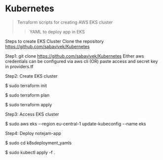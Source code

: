 # Kubernetes
> Terraform scripts for creating AWS EKS cluster
>> YAML to deploy app in EKS


Steps to create EKS Cluster
Clone the repository https://github.com/sabavivek/Kubernetes

Step1: git clone https://github.com/sabavivek/Kubernetes
Either aws credentials can be configured via aws cli (OR) paste access and secret key in providers.tf

Step2: Create EKS cluster


$ sudo terraform init


$ sudo terraform plan


$ sudo terraform apply

Step3: Access EKS cluster


$ sudo aws eks --region eu-central-1 update-kubeconfig --name eks

Step4: Deploy notejam-app


$ sudo cd k8sdeployment_yamls


$ sudo kubectl apply -f .
